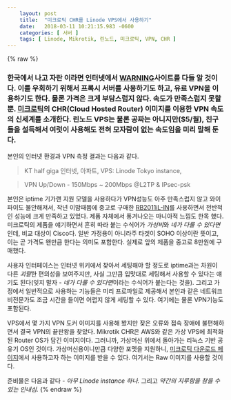 ```yaml
---
    layout: post
    title:  "미크로틱 CHR를 Linode VPS에서 사용하기"
    date:   2018-03-11 10:21:15.983 -0600
    categories: [ 서버 ]
    tags: [ Linode, Mikrotik, 린노드, 미크로틱, VPN, CHR ]
---
```


{% raw %}
### 한국에서 나고 자란 이라면 인터넷에서 [WARNING](http://warning.or.kr/)사이트를 다들 알 것이다. 이를 우회하기 위해서 프록시 서버를 사용하기도 하고, 유료 VPN을 이용하기도 한다. 물론 가격은 크게 부담스럽지 않다. 속도가 만족스럽지 못할 뿐. [미크로틱](https://namu.wiki/w/Mikrotik)의 CHR(Cloud Hosted Router) 이미지를 이용한 VPN 속도의 신세계를 소개한다. 린노드 VPS는 물론 공짜는 아니지만($5/월), 친구들을 설득해서 여럿이 사용해도 전혀 모자람이 없는 속도임을 미리 말해 둔다.

본인의 인터넷 환경과 VPN 측정 결과는 다음과 같다.

> KT half giga 인터넷, 아파트, VPS: Linode Tokyo instance, 

> VPN Up/Down - 150Mbps ~ 200Mbps @L2TP & IPsec-psk

본인은 iptime 기가랜 지원 모델을 사용하다가 VPN성능도 아주 만족스럽지 않고 와이파이도 불안해져서, 작년 이맘때쯤에 중고로 구매한 [RB2011iL-IN](http://www.mikrotik.co.kr/)를 사용하면서 전반적인 성능에 크게 만족하고 있었다. 제품 자체에서 풍겨나오는 마니아적 느낌도 한목 했다. 미크로틱의 제품을 얘기하면서 흔히 따라 붙는 수식어가 *가성비*와 *네가 다룰 수 있다면*인데, 비교 대상이 Cisco다. 일반 가정용이 아니라주 타겟이 SOHO 이상이란 뜻이고, 이는 곧 가격도 왠만큼 한다는 의미도 포함한다. 실제로 앞의 제품을 중고로 8만원에 구매했다. 

사용자 인터페이스는 인터넷 위키에서 찾아서 세팅해야 할 정도로 iptime과는 차원이 다른 *괴랄*한 편의성을 보여주지만, 사실 그만큼 입맛대로 세팅해서 사용할 수 있다는 얘기도 된다(잊지 말자 - *네가 다룰 수 있다면*이라는 수식어가 붙는다는 것을). 그리고 가정에서 일반적으로 사용하는 기능들은 미리 프로파일로 제공해서 본인과 같은 네트워크 비전문가도 조금 시간을 들이면 어렵지 않게 세팅할 수 있다. 여기에는 물론 VPN기능도 포함된다.

VPS에서 몇 가지 VPN 도커 이미지를 사용해 봤지만 잦은 오류와 접속 장애에 불편해하면서 결국 VPN의 끝판왕을 찾았다. Mikrotik CHR은 AWS와 같은 가상 VPS에 최적화된 Router OS가 담긴 이미지이다. 그러니까, 가상머신 위에서 돌아가는 리눅스 기반 공유기 OS인 것이다. 가상머신용이니만큼 다양한 포멧을 지원하니, [미크로틱 다운로드 페이지](https://mikrotik.com/download)에서 사용하고자 하는 이미지를 받을 수 있다. 여기서는 Raw 이미지를 사용할 것이다.

준비물은 다음과 같다 - *아무 Linode instance 하나.* 그리고 *약간의 지루함을 참을 수 있는 인내심.*
{% endraw %}
    